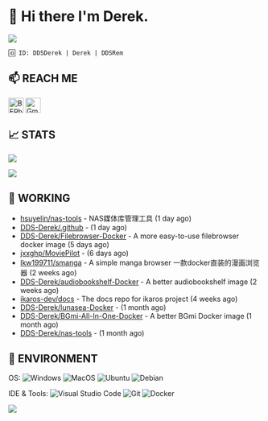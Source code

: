 # 👋 Hi there I'm Derek. 

![](https://raw.githubusercontent.com/BEPb/BEPb/main/src/header_.png)

```
🆔 ID: DDSDerek | Derek | DDSRem
```

## 📫 REACH ME
<p align="left">
<a href="https://twitter.com/ddsrem_derek" target="blank"><img align="center" src="https://raw.githubusercontent.com/BEPb/BEPb/master/assets/twitter.svg" alt="BEPb" height="30" width="30" /></a>
<a href="mailto:ddstomo@gmail.com" target="blank"><img align="center" src="https://raw.githubusercontent.com/BEPb/BEPb/master/assets/gmail.svg" alt="Gmail" height="30" width="30" /></a>
</p>

## 📈 STATS

![](https://github-readme-stats.vercel.app/api?username=DDSDerek&show_icons=true&theme=radical)

![](https://github-readme-stats.vercel.app/api?username=DDSRem&show_icons=true&theme=dark)

## 💼 WORKING


- [hsuyelin/nas-tools](https://github.com/hsuyelin/nas-tools) - NAS媒体库管理工具 (1 day ago)
- [DDS-Derek/.github](https://github.com/DDS-Derek/.github) -  (1 day ago)
- [DDS-Derek/Filebrowser-Docker](https://github.com/DDS-Derek/Filebrowser-Docker) - A more easy-to-use filebrowser docker image (5 days ago)
- [jxxghp/MoviePilot](https://github.com/jxxghp/MoviePilot) -  (6 days ago)
- [lkw199711/smanga](https://github.com/lkw199711/smanga) - A simple manga browser 一款docker直装的漫画浏览器 (2 weeks ago)
- [DDS-Derek/audiobookshelf-Docker](https://github.com/DDS-Derek/audiobookshelf-Docker) - A better audiobookshelf image (2 weeks ago)
- [ikaros-dev/docs](https://github.com/ikaros-dev/docs) - The docs repo for ikaros project (4 weeks ago)
- [DDS-Derek/lunasea-Docker](https://github.com/DDS-Derek/lunasea-Docker) -  (1 month ago)
- [DDS-Derek/BGmi-All-In-One-Docker](https://github.com/DDS-Derek/BGmi-All-In-One-Docker) - A better BGmi Docker image (1 month ago)
- [DDS-Derek/nas-tools](https://github.com/DDS-Derek/nas-tools) -  (1 month ago)

## 🔧 ENVIRONMENT
OS:
![Windows](https://img.shields.io/badge/-Windows-0078D6?style=flat-square&logo=windows&logoColor=white)
![MacOS](https://img.shields.io/badge/-Mac_OS-AAA?style=flat-square&logo=macos&logoColor=white)
![Ubuntu](https://img.shields.io/badge/-Ubuntu-DD4814?style=flat-square&logo=ubuntu&logoColor=white)
![Debian](https://img.shields.io/badge/-Debian-73BA25?style=flat-square&logo=debian&logoColor=white)  

IDE & Tools:
![Visual Studio Code](https://img.shields.io/badge/-Visual_Studio_Code-007ACC?style=flat-square&logo=visual-studio-code&logoColor=white)
![Git](https://img.shields.io/badge/-Git-F05032?style=flat-square&logo=git&logoColor=white)
![Docker](https://img.shields.io/badge/-Docker-2496ed?style=flat-square&logo=Docker&logoColor=white)

![](https://raw.githubusercontent.com/BEPb/BEPb/main/assets/Bottom_down.svg)
